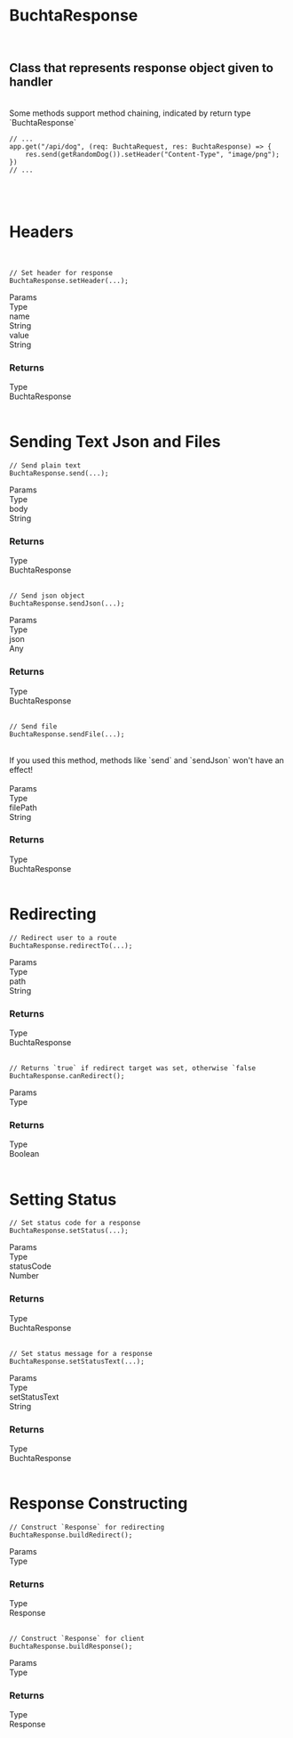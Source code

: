 # BuchtaResponse

<br>

## Class that represents response object given to handler

<br>
<div class="info-badge">
    Some methods support method chaining, indicated by return type `BuchtaResponse`
</div>
<pre class="javascript bg-black rounded-md mt-5 bg-opacity-40">
<code>// ...
app.get("/api/dog", (req: BuchtaRequest, res: BuchtaResponse) => {
    res.send(getRandomDog()).setHeader("Content-Type", "image/png");
})
// ...</code></pre>
<br>

<br>

# Headers

<br>

<pre class="javascript bg-black rounded-md mt-5 bg-opacity-40">
<code>// Set header for response
BuchtaResponse.setHeader(...);</code></pre>

<div class="mt-2.5 mb-2.5">
    <div class="flex flex-row border items-center border-black">
        <div class="docs-list-base">Params</div>
        <div class="p-2.5 docs-list-base w-[50%]">Type</div>
    </div>
    <div class="flex flex-row border items-center border-black">
        <div class="font-bold p-2.5 w-[50%] border-r border-black bg-cblack-hover">name</div>
        <div class="p-2.5 bg-cblack-hover w-[50%]">String</div>
    </div>
    <div class="flex flex-row border items-center border-black">
        <div class="font-bold p-2.5 w-[50%] border-r border-black bg-cblack-hover">value</div>
        <div class="p-2.5 bg-cblack-hover w-[50%]">String</div>
    </div>
</div>

### Returns

<div class="mt-2.5">
    <div class="flex flex-row border items-center border-black">
        <div class="docs-list-base">Type</div>
        <div class="p-2.5 docs-list-base w-[50%]">BuchtaResponse</div>
    </div>
</div>

<br>

# Sending Text Json and Files

<pre class="javascript bg-black rounded-md mt-5 bg-opacity-40">
<code>// Send plain text
BuchtaResponse.send(...);</code></pre>

<div class="mt-2.5 mb-2.5">
    <div class="flex flex-row border items-center border-black">
        <div class="docs-list-base">Params</div>
        <div class="p-2.5 docs-list-base w-[50%]">Type</div>
    </div>
    <div class="flex flex-row border items-center border-black">
        <div class="font-bold p-2.5 w-[50%] border-r border-black bg-cblack-hover">body</div>
        <div class="p-2.5 bg-cblack-hover w-[50%]">String</div>
    </div>
</div>

### Returns

<div class="mt-2.5">
    <div class="flex flex-row border items-center border-black">
        <div class="docs-list-base">Type</div>
        <div class="p-2.5 docs-list-base w-[50%]">BuchtaResponse</div>
    </div>
</div>

<br>

<pre class="javascript bg-black rounded-md mt-5 bg-opacity-40">
<code>// Send json object
BuchtaResponse.sendJson(...);</code></pre>

<div class="mt-2.5 mb-2.5">
    <div class="flex flex-row border items-center border-black">
        <div class="docs-list-base">Params</div>
        <div class="p-2.5 docs-list-base w-[50%]">Type</div>
    </div>
    <div class="flex flex-row border items-center border-black">
        <div class="font-bold p-2.5 w-[50%] border-r border-black bg-cblack-hover">json</div>
        <div class="p-2.5 bg-cblack-hover w-[50%]">Any</div>
    </div>
</div>

### Returns

<div class="mt-2.5">
    <div class="flex flex-row border items-center border-black">
        <div class="docs-list-base">Type</div>
        <div class="p-2.5 docs-list-base w-[50%]">BuchtaResponse</div>
    </div>
</div>

<br>

<pre class="javascript bg-black rounded-md mt-5 bg-opacity-40">
<code>// Send file
BuchtaResponse.sendFile(...);</code></pre>

<br>

<div class="warning-badge">
    If you used this method, methods like `send` and `sendJson` won't have an effect!
</div>

<br>

<div class="mt-2.5 mb-2.5">
    <div class="flex flex-row border items-center border-black">
        <div class="docs-list-base">Params</div>
        <div class="p-2.5 docs-list-base w-[50%]">Type</div>
    </div>
    <div class="flex flex-row border items-center border-black">
        <div class="font-bold p-2.5 w-[50%] border-r border-black bg-cblack-hover">filePath</div>
        <div class="p-2.5 bg-cblack-hover w-[50%]">String</div>
    </div>
</div>

### Returns

<div class="mt-2.5">
    <div class="flex flex-row border items-center border-black">
        <div class="docs-list-base">Type</div>
        <div class="p-2.5 docs-list-base w-[50%]">BuchtaResponse</div>
    </div>
</div>

<br>

# Redirecting

<pre class="javascript bg-black rounded-md mt-5 bg-opacity-40">
<code>// Redirect user to a route
BuchtaResponse.redirectTo(...);</code></pre>

<div class="mt-2.5 mb-2.5">
    <div class="flex flex-row border items-center border-black">
        <div class="docs-list-base">Params</div>
        <div class="p-2.5 docs-list-base w-[50%]">Type</div>
    </div>
    <div class="flex flex-row border items-center border-black">
        <div class="font-bold p-2.5 w-[50%] border-r border-black bg-cblack-hover">path</div>
        <div class="p-2.5 bg-cblack-hover w-[50%]">String</div>
    </div>
</div>

### Returns

<div class="mt-2.5">
    <div class="flex flex-row border items-center border-black">
        <div class="docs-list-base">Type</div>
        <div class="p-2.5 docs-list-base w-[50%]">BuchtaResponse</div>
    </div>
</div>

<br>

<pre class="javascript bg-black rounded-md mt-5 bg-opacity-40">
<code>// Returns `true` if redirect target was set, otherwise `false
BuchtaResponse.canRedirect();</code></pre>

<div class="mt-2.5 mb-2.5">
    <div class="flex flex-row border items-center border-black">
        <div class="docs-list-base">Params</div>
        <div class="p-2.5 docs-list-base w-[50%]">Type</div>
    </div>
</div>

### Returns

<div class="mt-2.5">
    <div class="flex flex-row border items-center border-black">
        <div class="docs-list-base">Type</div>
        <div class="p-2.5 docs-list-base w-[50%]">Boolean</div>
    </div>
</div>

<br>

# Setting Status

<pre class="javascript bg-black rounded-md mt-5 bg-opacity-40">
<code>// Set status code for a response
BuchtaResponse.setStatus(...);</code></pre>

<div class="mt-2.5 mb-2.5">
    <div class="flex flex-row border items-center border-black">
        <div class="docs-list-base">Params</div>
        <div class="p-2.5 docs-list-base w-[50%]">Type</div>
    </div>
    <div class="flex flex-row border items-center border-black">
        <div class="font-bold p-2.5 w-[50%] border-r border-black bg-cblack-hover">statusCode</div>
        <div class="p-2.5 bg-cblack-hover w-[50%]">Number</div>
    </div>
</div>

### Returns

<div class="mt-2.5">
    <div class="flex flex-row border items-center border-black">
        <div class="docs-list-base">Type</div>
        <div class="p-2.5 docs-list-base w-[50%]">BuchtaResponse</div>
    </div>
</div>

<br>

<pre class="javascript bg-black rounded-md mt-5 bg-opacity-40">
<code>// Set status message for a response
BuchtaResponse.setStatusText(...);</code></pre>

<div class="mt-2.5 mb-2.5">
    <div class="flex flex-row border items-center border-black">
        <div class="docs-list-base">Params</div>
        <div class="p-2.5 docs-list-base w-[50%]">Type</div>
    </div>
    <div class="flex flex-row border items-center border-black">
        <div class="font-bold p-2.5 w-[50%] border-r border-black bg-cblack-hover">setStatusText</div>
        <div class="p-2.5 bg-cblack-hover w-[50%]">String</div>
    </div>
</div>

### Returns

<div class="mt-2.5">
    <div class="flex flex-row border items-center border-black">
        <div class="docs-list-base">Type</div>
        <div class="p-2.5 docs-list-base w-[50%]">BuchtaResponse</div>
    </div>
</div>

<br>

# Response Constructing

<pre class="javascript bg-black rounded-md mt-5 bg-opacity-40">
<code>// Construct `Response` for redirecting
BuchtaResponse.buildRedirect();</code></pre>

<div class="mt-2.5 mb-2.5">
    <div class="flex flex-row border items-center border-black">
        <div class="docs-list-base">Params</div>
        <div class="p-2.5 docs-list-base w-[50%]">Type</div>
    </div>
</div>

### Returns

<div class="mt-2.5">
    <div class="flex flex-row border items-center border-black">
        <div class="docs-list-base">Type</div>
        <div class="p-2.5 docs-list-base w-[50%]">Response</div>
    </div>
</div>

<br>

<pre class="javascript bg-black rounded-md mt-5 bg-opacity-40">
<code>// Construct `Response` for client
BuchtaResponse.buildResponse();</code></pre>

<div class="mt-2.5 mb-2.5">
    <div class="flex flex-row border items-center border-black">
        <div class="docs-list-base">Params</div>
        <div class="p-2.5 docs-list-base w-[50%]">Type</div>
    </div>
</div>

### Returns

<div class="mt-2.5">
    <div class="flex flex-row border items-center border-black">
        <div class="docs-list-base">Type</div>
        <div class="p-2.5 docs-list-base w-[50%]">Response</div>
    </div>
</div>

<br>